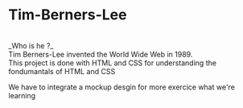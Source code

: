 # Tim-Berners-Lee
</br>
_Who is he ?_

</br>
Tim Berners-Lee invented the World Wide Web in 1989.


</br>
This project is done with HTML and CSS for understanding the fondumantals of HTML and CSS

We have to integrate a mockup desgin for more exercice what we're learning





